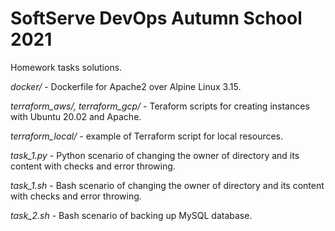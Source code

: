# SoftServe DevOps Autumn School 2021

<p>Homework tasks solutions.</p>
<p><em>docker/</em> - Dockerfile for Apache2 over Alpine Linux 3.15.</p>
<p><em>terraform_aws/, terraform_gcp/</em> - Teraform scripts for creating instances with Ubuntu 20.02 and Apache.</p>
<p><em>terraform_local/</em> - example of Terraform script for local resources.</p>
<p><em>task_1.py</em> - Python scenario of changing the owner of directory and its content with checks and error throwing.</p>
<p><em>task_1.sh</em> - Bash scenario of changing the owner of directory and its content with checks and error throwing.</p>
<p><em>task_2.sh</em> - Bash scenario of backing up MySQL database.</p>
